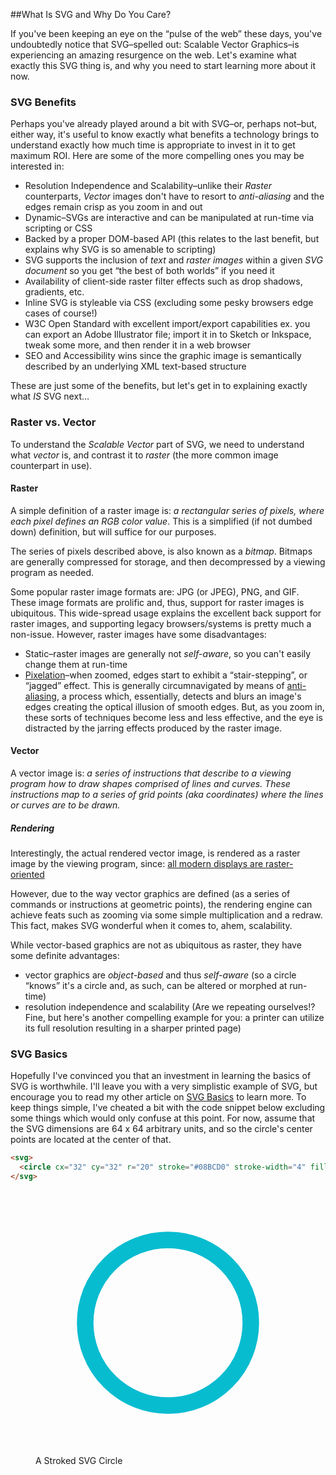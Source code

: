 ##What Is SVG and Why Do You Care?

If you've been keeping an eye on the &ldquo;pulse of the web&rdquo; these days, you've undoubtedly notice that SVG–spelled out: Scalable Vector Graphics–is experiencing an amazing resurgence on the web. Let's examine what exactly this SVG thing is, and why you need to start learning more about it now.

### SVG Benefits

Perhaps you've already played around a bit with SVG–or, perhaps not–but, either way, it's useful to know exactly what benefits a technology brings to understand exactly how much time is appropriate to invest in it to get maximum ROI. Here are some of the more compelling ones you may be interested in:

* Resolution Independence and Scalability–unlike their *Raster* counterparts, *Vector* images don't have to resort to *anti-aliasing* and the edges remain crisp as you zoom in and out
* Dynamic–SVGs are interactive and can be manipulated at run-time via scripting or CSS
* Backed by a proper DOM-based API (this relates to the last benefit, but explains why SVG is so amenable to scripting)
* SVG supports the inclusion of *text* and *raster images* within a given *SVG document* so you get &ldquo;the best of both worlds&rdquo; if you need it
* Availability of client-side raster filter effects such as drop shadows, gradients, etc.
* Inline SVG is styleable via CSS (excluding some pesky browsers edge cases of course!)
* W3C Open Standard with excellent import/export capabilities ex. you can export an Adobe Illustrator file; import it in to Sketch or Inkspace, tweak some more, and then render it in a web browser
* SEO and Accessibility wins since the graphic image is semantically described by an underlying XML text-based structure

These are just some of the benefits, but let's get in to explaining exactly what *IS* SVG next…

### Raster vs. Vector

To understand the *Scalable Vector* part of SVG, we need to understand what *vector* is, and contrast it to *raster* (the more common image counterpart in use).

#### Raster

A simple definition of a raster image is: *a rectangular series of pixels, where each pixel defines an RGB color value*. This is a simplified (if not dumbed down) definition, but will suffice for our purposes.

The series of pixels described above, is also known as a *bitmap*. Bitmaps are generally compressed for storage, and then decompressed by a viewing program as needed.

Some popular raster image formats are: JPG (or JPEG), PNG, and GIF. These image formats are prolific and, thus, support for raster images is ubiquitous. This wide-spread usage explains the excellent back support for raster images, and supporting legacy browsers/systems is pretty much a non-issue. However, raster images have some disadvantages:

* Static–raster images are generally not *self-aware*, so you can't easily change them at run-time
* [Pixelation](http://en.wikipedia.org/wiki/Pixelation)–when zoomed, edges start to exhibit a &ldquo;stair-stepping&rdquo;, or &ldquo;jagged&rdquo; effect. This is generally circumnavigated by means of [anti-aliasing](http://en.wikipedia.org/wiki/Spatial_anti-aliasing), a process which, essentially, detects and blurs an image's edges creating the optical illusion of smooth edges. But, as you zoom in, these sorts of techniques become less and less effective, and the eye is distracted by the jarring effects produced by the raster image.

#### Vector

A vector image is: *a series of instructions that describe to a viewing program how to draw shapes comprised of lines and curves. These instructions map to a series of grid points (aka coordinates) where the lines or curves are to be drawn.*

##### Rendering

Interestingly, the actual rendered vector image, is rendered as a raster image by the viewing program, since:
	[all modern displays are raster-oriented](http://www.w3.org/TR/SVG/concepts.html)

However, due to the way vector graphics are defined (as a series of commands or instructions at geometric points), the rendering engine can achieve feats such as zooming via some simple multiplication and a redraw. This fact, makes SVG wonderful when it comes to, ahem, scalability.

While vector-based graphics are not as ubiquitous as raster, they have some definite advantages:

* vector graphics are *object-based* and thus *self-aware* (so a circle &ldquo;knows&rdquo; it's a circle and, as such, can be altered or morphed at run-time)
* resolution independence and scalability (Are we repeating ourselves!? Fine, but here's another compelling example for you: a printer can utilize its full resolution resulting in a sharper printed page)


### SVG Basics

Hopefully I've convinced you that an investment in learning the basics of SVG is worthwhile. I'll leave you with a very simplistic example of SVG, but encourage you to read my other article on [SVG Basics](./blog/svg-for-beginners) to learn more. To keep things simple, I've cheated a bit with the code snippet below excluding some things which would only confuse at this point. For now, assume that the SVG dimensions are 64 x 64 arbitrary units, and so the circle's center points are located at the center of that.

```html
<svg>
  <circle cx="32" cy="32" r="20" stroke="#08BCD0" stroke-width="4" fill="none" />
</svg>
```
<figure>
	<div style="display: inline-block; position: relative; width: 100%; padding-bottom: 100%; vertical-align: middle; overflow: hidden;">
		<svg style="display: inline-block; position: absolute; top: 0; left: 0;" viewBox="0 0 64 64" preserveAspectRatio="xMinYMin meet">
		  <circle cx="32" cy="32" r="20" stroke="#08BCD0" stroke-width="4" fill="none" />
		</svg>
	</div>
  <figcaption>A Stroked SVG Circle</figcaption>
</figure>

